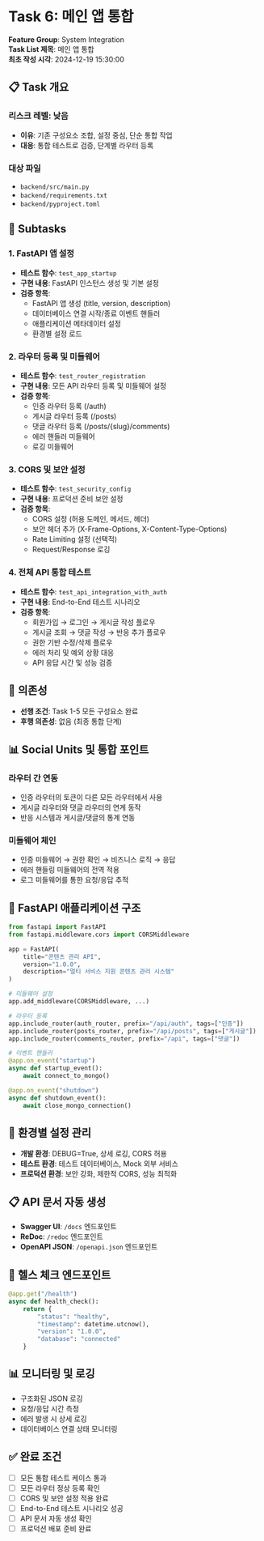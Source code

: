 # Task 6: 메인 앱 통합

**Feature Group**: System Integration  
**Task List 제목**: 메인 앱 통합  
**최초 작성 시각**: 2024-12-19 15:30:00

## 📋 Task 개요

### 리스크 레벨: 낮음
- **이유**: 기존 구성요소 조합, 설정 중심, 단순 통합 작업
- **대응**: 통합 테스트로 검증, 단계별 라우터 등록

### 대상 파일
- `backend/src/main.py`
- `backend/requirements.txt`
- `backend/pyproject.toml`

## 🎯 Subtasks

### 1. FastAPI 앱 설정
- **테스트 함수**: `test_app_startup`
- **구현 내용**: FastAPI 인스턴스 생성 및 기본 설정
- **검증 항목**:
  - FastAPI 앱 생성 (title, version, description)
  - 데이터베이스 연결 시작/종료 이벤트 핸들러
  - 애플리케이션 메타데이터 설정
  - 환경별 설정 로드

### 2. 라우터 등록 및 미들웨어
- **테스트 함수**: `test_router_registration`
- **구현 내용**: 모든 API 라우터 등록 및 미들웨어 설정
- **검증 항목**:
  - 인증 라우터 등록 (/auth)
  - 게시글 라우터 등록 (/posts)
  - 댓글 라우터 등록 (/posts/{slug}/comments)
  - 에러 핸들러 미들웨어
  - 로깅 미들웨어

### 3. CORS 및 보안 설정
- **테스트 함수**: `test_security_config`
- **구현 내용**: 프로덕션 준비 보안 설정
- **검증 항목**:
  - CORS 설정 (허용 도메인, 메서드, 헤더)
  - 보안 헤더 추가 (X-Frame-Options, X-Content-Type-Options)
  - Rate Limiting 설정 (선택적)
  - Request/Response 로깅

### 4. 전체 API 통합 테스트
- **테스트 함수**: `test_api_integration_with_auth`
- **구현 내용**: End-to-End 테스트 시나리오
- **검증 항목**:
  - 회원가입 → 로그인 → 게시글 작성 플로우
  - 게시글 조회 → 댓글 작성 → 반응 추가 플로우
  - 권한 기반 수정/삭제 플로우
  - 에러 처리 및 예외 상황 대응
  - API 응답 시간 및 성능 검증

## 🔗 의존성
- **선행 조건**: Task 1-5 모든 구성요소 완료
- **후행 의존성**: 없음 (최종 통합 단계)

## 📊 Social Units 및 통합 포인트

### 라우터 간 연동
- 인증 라우터의 토큰이 다른 모든 라우터에서 사용
- 게시글 라우터와 댓글 라우터의 연계 동작
- 반응 시스템과 게시글/댓글의 통계 연동

### 미들웨어 체인
- 인증 미들웨어 → 권한 확인 → 비즈니스 로직 → 응답
- 에러 핸들링 미들웨어의 전역 적용
- 로그 미들웨어를 통한 요청/응답 추적

## 🚀 FastAPI 애플리케이션 구조
```python
from fastapi import FastAPI
from fastapi.middleware.cors import CORSMiddleware

app = FastAPI(
    title="콘텐츠 관리 API",
    version="1.0.0",
    description="멀티 서비스 지원 콘텐츠 관리 시스템"
)

# 미들웨어 설정
app.add_middleware(CORSMiddleware, ...)

# 라우터 등록
app.include_router(auth_router, prefix="/api/auth", tags=["인증"])
app.include_router(posts_router, prefix="/api/posts", tags=["게시글"])
app.include_router(comments_router, prefix="/api", tags=["댓글"])

# 이벤트 핸들러
@app.on_event("startup")
async def startup_event():
    await connect_to_mongo()

@app.on_event("shutdown")
async def shutdown_event():
    await close_mongo_connection()
```

## 🔧 환경별 설정 관리
- **개발 환경**: DEBUG=True, 상세 로깅, CORS 허용
- **테스트 환경**: 테스트 데이터베이스, Mock 외부 서비스
- **프로덕션 환경**: 보안 강화, 제한적 CORS, 성능 최적화

## 📋 API 문서 자동 생성
- **Swagger UI**: `/docs` 엔드포인트
- **ReDoc**: `/redoc` 엔드포인트
- **OpenAPI JSON**: `/openapi.json` 엔드포인트

## 🎯 헬스 체크 엔드포인트
```python
@app.get("/health")
async def health_check():
    return {
        "status": "healthy",
        "timestamp": datetime.utcnow(),
        "version": "1.0.0",
        "database": "connected"
    }
```

## 📊 모니터링 및 로깅
- 구조화된 JSON 로깅
- 요청/응답 시간 측정
- 에러 발생 시 상세 로깅
- 데이터베이스 연결 상태 모니터링

## ✅ 완료 조건
- [ ] 모든 통합 테스트 케이스 통과
- [ ] 모든 라우터 정상 등록 확인
- [ ] CORS 및 보안 설정 적용 완료
- [ ] End-to-End 테스트 시나리오 성공
- [ ] API 문서 자동 생성 확인
- [ ] 프로덕션 배포 준비 완료